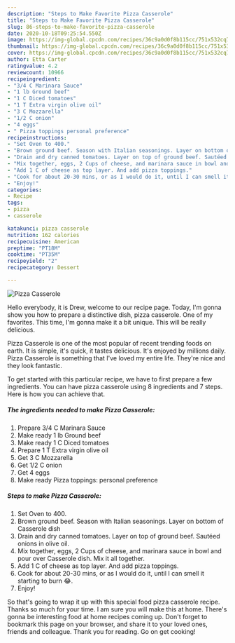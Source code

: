 ```yaml
---
description: "Steps to Make Favorite Pizza Casserole"
title: "Steps to Make Favorite Pizza Casserole"
slug: 86-steps-to-make-favorite-pizza-casserole
date: 2020-10-18T09:25:54.550Z
image: https://img-global.cpcdn.com/recipes/36c9a0d0f8b115cc/751x532cq70/pizza-casserole-recipe-main-photo.jpg
thumbnail: https://img-global.cpcdn.com/recipes/36c9a0d0f8b115cc/751x532cq70/pizza-casserole-recipe-main-photo.jpg
cover: https://img-global.cpcdn.com/recipes/36c9a0d0f8b115cc/751x532cq70/pizza-casserole-recipe-main-photo.jpg
author: Etta Carter
ratingvalue: 4.2
reviewcount: 10966
recipeingredient:
- "3/4 C Marinara Sauce"
- "1 lb Ground beef"
- "1 C Diced tomatoes"
- "1 T Extra virgin olive oil"
- "3 C Mozzarella"
- "1/2 C onion"
- "4 eggs"
- " Pizza toppings personal preference"
recipeinstructions:
- "Set Oven to 400."
- "Brown ground beef. Season with Italian seasonings. Layer on bottom of Casserole dish"
- "Drain and dry canned tomatoes. Layer on top of ground beef. Sautéed onions in olive oil."
- "Mix together, eggs, 2 Cups of cheese, and marinara sauce in bowl and pour over Casserole dish. Mix it all together."
- "Add 1 C of cheese as top layer. And add pizza toppings."
- "Cook for about 20-30 mins, or as I would do it, until I can smell it starting to burn 😂."
- "Enjoy!"
categories:
- Recipe
tags:
- pizza
- casserole

katakunci: pizza casserole 
nutrition: 162 calories
recipecuisine: American
preptime: "PT18M"
cooktime: "PT35M"
recipeyield: "2"
recipecategory: Dessert

---
```



![Pizza Casserole](https://img-global.cpcdn.com/recipes/36c9a0d0f8b115cc/751x532cq70/pizza-casserole-recipe-main-photo.jpg)

Hello everybody, it is Drew, welcome to our recipe page. Today, I'm gonna show you how to prepare a distinctive dish, pizza casserole. One of my favorites. This time, I'm gonna make it a bit unique. This will be really delicious.



Pizza Casserole is one of the most popular of recent trending foods on earth. It is simple, it's quick, it tastes delicious. It's enjoyed by millions daily. Pizza Casserole is something that I've loved my entire life. They're nice and they look fantastic.


To get started with this particular recipe, we have to first prepare a few ingredients. You can have pizza casserole using 8 ingredients and 7 steps. Here is how you can achieve that.

<!--inarticleads1-->

##### The ingredients needed to make Pizza Casserole:

1. Prepare 3/4 C Marinara Sauce
1. Make ready 1 lb Ground beef
1. Make ready 1 C Diced tomatoes
1. Prepare 1 T Extra virgin olive oil
1. Get 3 C Mozzarella
1. Get 1/2 C onion
1. Get 4 eggs
1. Make ready  Pizza toppings: personal preference




<!--inarticleads2-->

##### Steps to make Pizza Casserole:

1. Set Oven to 400.
1. Brown ground beef. Season with Italian seasonings. Layer on bottom of Casserole dish
1. Drain and dry canned tomatoes. Layer on top of ground beef. Sautéed onions in olive oil.
1. Mix together, eggs, 2 Cups of cheese, and marinara sauce in bowl and pour over Casserole dish. Mix it all together.
1. Add 1 C of cheese as top layer. And add pizza toppings.
1. Cook for about 20-30 mins, or as I would do it, until I can smell it starting to burn 😂.
1. Enjoy!




So that's going to wrap it up with this special food pizza casserole recipe. Thanks so much for your time. I am sure you will make this at home. There's gonna be interesting food at home recipes coming up. Don't forget to bookmark this page on your browser, and share it to your loved ones, friends and colleague. Thank you for reading. Go on get cooking!
